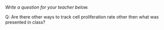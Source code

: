 _Write a question for your teacher below._

Q: Are there other ways to track cell proliferation rate other then what was presented in class? 
